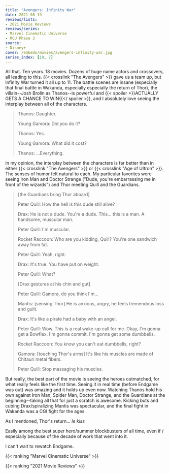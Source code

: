 ```yaml
---
title: "Avengers: Infinity War"
date: 2021-08-19
reviews/lists:
- 2021 Movie Reviews
reviews/series:
- Marvel Cinematic Universe
- MCU Phase 3
source:
- Disney+
cover: /embeds/movies/avengers-infinity-war.jpg
series_index: [19, 7]
---
```


All that. Ten years. 18 movies. Dozens of huge name actors and crossovers, all leading to this. {{< crosslink "The Avengers" >}} gave us a team up, but Infinity War turned it all up to 11. The battle scenes are insane (especially that final battle in Wakanda, especially especially the return of Thor), the villain--Josh Brolin as Thanos--is powerful and {{< spoiler >}}ACTUALLY GETS A CHANCE TO WIN{{</ spoiler >}}, and I absolutely love seeing the interplay between all of the characters.

> Thanos: Daughter.
> 
> Young Gamora: Did you do it?
> 
> Thanos: Yes.
> 
> Young Gamora: What did it cost?
> 
> Thanos: ...Everything.


In my opinion, the interplay between the characters is far better than in either {{< crosslink "The Avengers" >}} or {{< crosslink "Age of Ultron" >}}. The senses of humor felt natural to each. My particular favorites were seeing Iron Man and Doctor Strange ("Dude, you're embarrassing me in front of the wizards") and Thor meeting Quill and the Guardians. 

> [the Guardians bring Thor aboard]
> 
> Peter Quill: How the hell is this dude still alive?
> 
> Drax: He is not a dude. You're a dude. This... this is a man. A handsome, muscular man.
> 
> Peter Quill: I'm muscular.
> 
> Rocket Raccoon: Who are you kidding, Quill? You're one sandwich away from fat.
> 
> Peter Quill: Yeah, right.
> 
> Drax: It's true. You have put on weight.
> 
> Peter Quill: What?
> 
> [Drax gestures at his chin and gut]
> 
> Peter Quill: Gamora, do you think I'm...
> 
> Mantis: [sensing Thor] He is anxious, angry, he feels tremendous loss and guilt.
> 
> Drax: It's like a pirate had a baby with an angel.
> 
> Peter Quill: Wow. This is a real wake-up call for me. Okay, I'm gonna get a Bowflex. I'm gonna commit. I'm gonna get some dumbbells.
> 
> Rocket Raccoon: You know you can't eat dumbbells, right?
> 
> Gamora: [touching Thor's arms] It's like his muscles are made of Chitauri metal fibers.
> 
> Peter Quill: Stop massaging his muscles.

But really, the best part of the movie is seeing the heroes outmatched, for what really feels like the first time. Seeing it in real time (before Endgame was out) was amazing and it holds up even now. Watching Thanos hold his own against Iron Man, Spider Man, Doctor Strange, and the Guardians at the beginning--taking all that for just a scratch is awesome. Kicking buts and cubing Drax/spiralizing Mantis was spectacular, and the final fight in Wakanda was a CGI fight for the ages. 

As I mentioned, Thor's return... *le kiss*

Easily among the best super hero/summer blockbusters of all time, even if / especially because of the decade of work that went into it. 

I can't wait to rewatch Endgame. 

{{< ranking "Marvel Cinematic Universe" >}}

{{< ranking "2021 Movie Reviews" >}}
